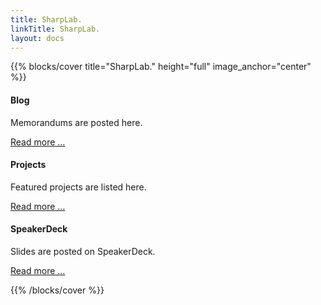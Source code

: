 ```yaml
---
title: SharpLab.
linkTitle: SharpLab.
layout: docs
---
```

{{% blocks/cover title="SharpLab." height="full" image_anchor="center" %}}

<div class="col">
    <div class="row features">
        <div class="col-lg-4 mb-5 mb-lg-0 text-center ">
            <div class="mb-4 h1">
                <i class="fas fa-rss-square"></i>
            </div>
            <h4 class="h3">Blog</h4>
            <p class="mb-0"></p><p>Memorandums are posted here.</p>
            <p></p>
            <p><a href="/blog/">Read more …</a></p>
        </div>
        <div class="col-lg-4 mb-5 mb-lg-0 text-center ">
            <div class="mb-4 h1">
                <i class="fas fa-landmark"></i>
            </div>
            <h4 class="h3">Projects</h4>
            <p class="mb-0"></p><p>Featured projects are listed here.</p>
            <p></p>
            <p><a href="/projects/">Read more …</a></p>
        </div>
        <div class="col-lg-4 mb-5 mb-lg-0 text-center ">
            <div class="mb-4 h1">
                <i class="fab fa-speaker-deck"></i>
            </div>
            <h4 class="h3">SpeakerDeck</h4>
            <p class="mb-0"></p><p>Slides are posted on SpeakerDeck.</p>
            <p></p>
            <p><a href="https://speakerdeck.com/ynojima">Read more …</a></p>
        </div>
    </div>
</div>

{{% /blocks/cover %}}


